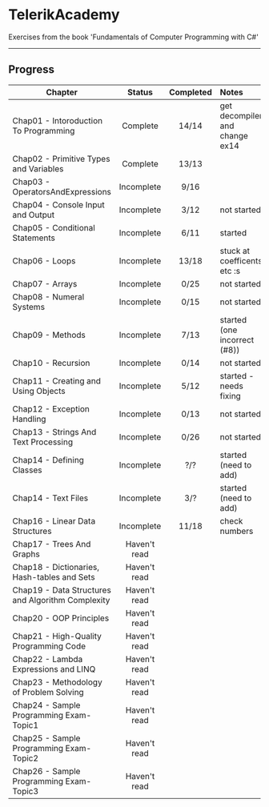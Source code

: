 # TelerikAcademy
Exercises from the book 'Fundamentals of Computer Programming with C#'

---

## Progress
| Chapter                                            | Status      | Completed  |Notes                  |
| -------------------------------------------------- |:-----------:|:---:|:-----------------------------|
|Chap01 - Intoroduction To Programming               |Complete     |14/14|get decompiler and change ex14|
|Chap02 - Primitive Types and Variables              |Complete     |13/13|
|Chap03 - OperatorsAndExpressions                    |Incomplete   |9/16 |
|Chap04 - Console Input and Output                   |Incomplete   |3/12 | not started  
|Chap05 - Conditional Statements                     |Incomplete   |6/11 | started
|Chap06 - Loops                                      |Incomplete   |13/18| stuck at coefficents etc :s
|Chap07 - Arrays                                     |Incomplete   |0/25 | not started
|Chap08 - Numeral Systems                            |Incomplete   |0/15 | not started
|Chap09 - Methods                                    |Incomplete   |7/13 | started (one incorrect (#8))
|Chap10 - Recursion                                  |Incomplete   |0/14 | not started
|Chap11 - Creating and Using Objects                 |Incomplete   |5/12 | started -needs fixing
|Chap12 - Exception Handling                         |Incomplete   |0/13 | not started
|Chap13 - Strings And Text Processing                |Incomplete   |0/26 | not started
|Chap14 - Defining Classes                           |Incomplete   |?/?  | started (need to add)
|Chap14 - Text Files                                 |Incomplete   |3/?  | started (need to add)
|Chap16 - Linear Data Structures                     |Incomplete   |11/18|check numbers
|Chap17 - Trees And Graphs                           |Haven't read |
|Chap18 - Dictionaries, Hash-tables and Sets         |Haven't read |
|Chap19 - Data Structures and Algorithm Complexity   |Haven't read |
|Chap20 - OOP Principles                             |Haven't read |
|Chap21 - High-Quality Programming Code              |Haven't read |
|Chap22 - Lambda Expressions and LINQ                |Haven't read |
|Chap23 - Methodology of Problem Solving             |Haven't read |
|Chap24 - Sample Programming Exam-Topic1             |Haven't read |
|Chap25 - Sample Programming Exam-Topic2             |Haven't read |
|Chap26 - Sample Programming Exam-Topic3             |Haven't read |
